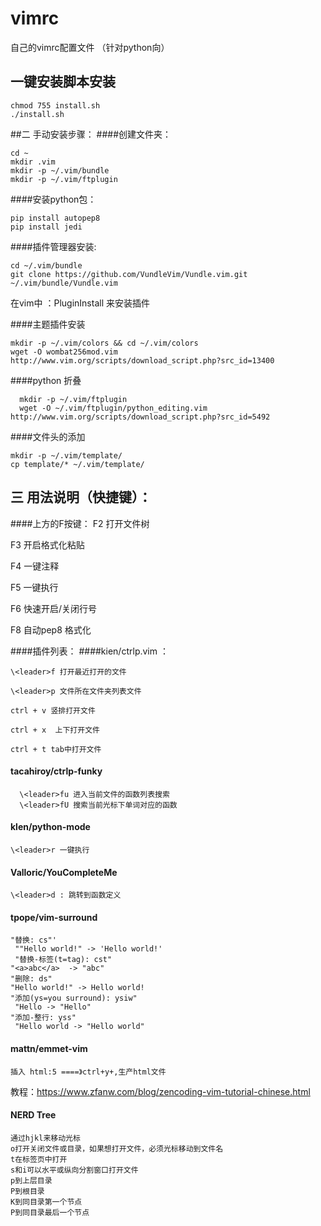# vimrc

自己的vimrc配置文件 （针对python向）

## 一键安装脚本安装 
```
chmod 755 install.sh  
./install.sh
```

##二 手动安装步骤：
####创建文件夹：
```
cd ~
mkdir .vim
mkdir -p ~/.vim/bundle
mkdir -p ~/.vim/ftplugin 
```

####安装python包：
```
pip install autopep8 
pip install jedi
```


####插件管理器安装:
```
cd ~/.vim/bundle
git clone https://github.com/VundleVim/Vundle.vim.git ~/.vim/bundle/Vundle.vim
```
在vim中 ：PluginInstall 来安装插件

####主题插件安装 
```
mkdir -p ~/.vim/colors && cd ~/.vim/colors                                    
wget -O wombat256mod.vim http://www.vim.org/scripts/download_script.php?src_id=13400 
```
####python 折叠
```
  mkdir -p ~/.vim/ftplugin                                                      
  wget -O ~/.vim/ftplugin/python_editing.vim http://www.vim.org/scripts/download_script.php?src_id=5492
  ```
####文件头的添加
```
mkdir -p ~/.vim/template/  
cp template/* ~/.vim/template/  
 ```
## 三 用法说明（快捷键）：
####上方的F按键：
F2 打开文件树

F3 开启格式化粘贴

F4 一键注释

F5 一键执行

F6 快速开启/关闭行号

F8 自动pep8 格式化

####插件列表：
####kien/ctrlp.vim ：
```
\<leader>f 打开最近打开的文件

\<leader>p 文件所在文件夹列表文件

ctrl + v 竖排打开文件

ctrl + x  上下打开文件

ctrl + t tab中打开文件
```
#### tacahiroy/ctrlp-funky
```
  \<leader>fu 进入当前文件的函数列表搜索                                         
  \<leader>fU 搜索当前光标下单词对应的函数
```
#### klen/python-mode
```
\<leader>r 一键执行
```
#### Valloric/YouCompleteMe
```
\<leader>d : 跳转到函数定义
```
#### tpope/vim-surround
```
"替换: cs"'                                                                     
 ""Hello world!" -> 'Hello world!'                                               
 "替换-标签(t=tag): cst"                                                                                                                                                     
"<a>abc</a>  -> "abc"                                                           
"删除: ds"                                                                      
"Hello world!" -> Hello world!                                                  
"添加(ys=you surround): ysiw"                                                   
 "Hello -> "Hello"                                                               
"添加-整行: yss"                                                                
 "Hello world -> "Hello world" 
```

#### mattn/emmet-vim
```
插入 html:5 ====》ctrl+y+,生产html文件
```
教程：https://www.zfanw.com/blog/zencoding-vim-tutorial-chinese.html

#### NERD Tree

```
通过hjkl来移动光标
o打开关闭文件或目录，如果想打开文件，必须光标移动到文件名
t在标签页中打开
s和i可以水平或纵向分割窗口打开文件
p到上层目录
P到根目录
K到同目录第一个节点
P到同目录最后一个节点 
```

